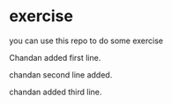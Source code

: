 # exercise
you can use this repo to do some exercise


Chandan added first line.


chandan second line added.

chandan added third line.